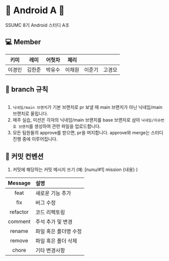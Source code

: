 # 💚 Android A 💚
SSUMC 8기 Android 스터디 A조

## 💻 Member
|키미|레미|어헛차|체리|  |  |         
| :---------:|:----------:|:----------:|:----------:|:----------:|:----------:|
|이경민|김한준|박유수|이채원|이준기|고경모|


## 🌳 branch 규칙
```bash
```
1. `닉네임/main 브랜치`가 기본 브랜치로 pr 보낼 때 main 브랜치가 아닌 닉네임/main 브랜치로 올립니다.
2. 매주 실습, 미션은 각자의 닉네임/main 브랜치를 base 브랜치로 삼아 `닉네임/이슈번호 브랜치`를 생성하여 관련 파일을 업로드합니다.
3. 모든 팀원들의 approve를 받으면, pr을 머지합니다. approve와 merge는 스터디 진행 중에 이루어집니다.

## 🔖 커밋 컨벤션
1. 커밋에 해당하는 커밋 메시지 쓰기 (예: [nunu/#1] mission {내용} )


| Message  | 설명                                              |
| :------: | :------------------------------------------------ |
|   feat   | 새로운 기능 추가                            |
|  fix   | 버그 수정 |
|  refactor  | 코드 리펙토링 |
| comment | 주석 추가 및 변경                                     |
|  rename   | 파일 혹은 폴더명 수정                |
|  remove   | 파일 혹은 폴더 삭제                |
|  chore   | 기타 변경사항                |
